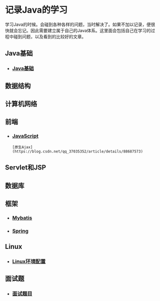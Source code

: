 # 记录Java的学习
学习Java的时候。会碰到各种各样的问题，当时解决了。如果不加以记录，便很快就会忘记。因此需要建立属于自己的Java体系。这里面会包括自己在学习的过程中碰到问题，以及看到的比较好的文章。

## Java基础
- ### [Java基础](https://github.com/zhiyuan6666/JavaNotes/blob/master/Java.md "Java基础")

## 数据结构

## 计算机网络

## 前端
- ### [JavaScript](https://github.com/zhiyuan6666/JavaNotes/blob/master/JavaScript.md "JS")
      [原生Ajax](https://blog.csdn.net/qq_37035352/article/details/88687573)

## Servlet和JSP

## 数据库
## 框架
- ### [Mybatis](https://github.com/zhiyuan6666/Java/blob/master/MyBatis.md "mybatis")
- ### [Spring](https://github.com/zhiyuan6666/JavaNotes/tree/master/Spring/Spring.md "Spring")

## Linux
- ### [Linux环境配置](https://github.com/zhiyuan6666/Java/blob/master/linux.md "Linux环境配置")

## 面试题
- ### [面试题目](https://github.com/zhiyuan6666/Java/tree/master/%E9%9D%A2%E8%AF%95%E9%A2%98%E7%9B%AE "面试题目")



